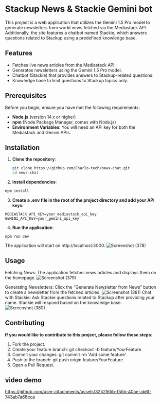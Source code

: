 # Stackup News & Stackie Gemini bot

This project is a web application that utilizes the Gemini 1.5 Pro model to generate newsletters from world news fetched via the Mediastack API. Additionally, the site features a chatbot named Stackie, which answers questions related to Stackup using a predefined knowledge base.

## Features

- Fetches live news articles from the Mediastack API.
- Generates newsletters using the Gemini 1.5 Pro model.
- Chatbot (Stackie) that provides answers to Stackup-related questions.
- Knowledge base to limit questions to Stackup topics only.

## Prerequisites

Before you begin, ensure you have met the following requirements:

- **Node.js** (version 14.x or higher)
- **npm** (Node Package Manager, comes with Node.js)
- **Environment Variables**: You will need an API key for both the Mediastack and Gemini APIs.

## Installation

1. **Clone the repository**:

   ```bash
   git clone https://github.com/Charlo-tech/news-chat.git
   cd news-chat
   
2. **Install dependencies**:

```bash
npm install
```

3. **Create a .env file in the root of the project directory and add your API keys**:

```
MEDIASTACK_API_KEY=your_mediastack_api_key
GEMINI_API_KEY=your_gemini_api_key

```
4. **Run the application**:

```
npm run dev
```
The application will start on http://localhost:3000.
![Screenshot (378)](https://github.com/user-attachments/assets/30973f25-ada0-4867-aff2-a3eccbf5c752)


## Usage
Fetching News: The application fetches news articles and displays them on the homepage.
![Screenshot (379)](https://github.com/user-attachments/assets/8ec9d1ac-15c1-4e6f-ad5d-ce8034ccbea0)

Generating Newsletters: Click the "Generate Newsletter from News" button to create a newsletter from the fetched articles.
![Screenshot (381)](https://github.com/user-attachments/assets/aa9ef47b-900b-492d-8099-af9ee8ef0f9c)
Chat with Stackie: Ask Stackie questions related to Stackup after providing your name. Stackie will respond based on the knowledge base.
![Screenshot (380)](https://github.com/user-attachments/assets/868d16d8-ad8a-4750-b4e4-0f8dd2c977d4)


## Contributing

**If you would like to contribute to this project, please follow these steps**:

<ol>
<li>Fork the project.</li>
<li>Create your feature branch: git checkout -b feature/YourFeature.</li>
<li>Commit your changes: git commit -m 'Add some feature'.</li>
<li>Push to the branch: git push origin feature/YourFeature.</li>
<li>Open a Pull Request.</li>
</ol>

## video demo


https://github.com/user-attachments/assets/3252f65b-f55b-40ae-ab6f-743ab7a66eca

